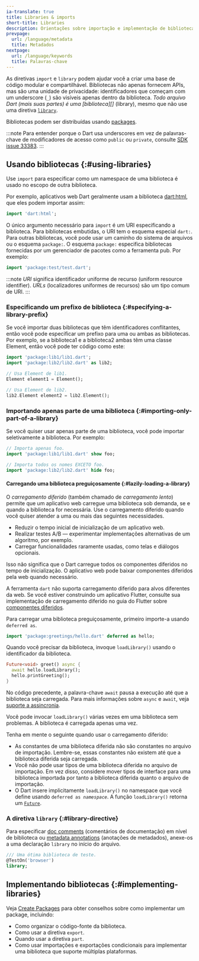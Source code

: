 ```yaml
---
ia-translate: true
title: Libraries & imports
short-title: Libraries
description: Orientações sobre importação e implementação de bibliotecas.
prevpage:
  url: /language/metadata
  title: Metadados
nextpage:
  url: /language/keywords
  title: Palavras-chave
---
```


As diretivas `import` e `library` podem ajudar você a criar uma base
de código modular e compartilhável. Bibliotecas não apenas fornecem APIs, mas
são uma unidade de privacidade: identificadores que começam com um underscore (`_`)
são visíveis apenas dentro da biblioteca. *Todo arquivo Dart (mais suas partes) é uma
[biblioteca][]* (library), mesmo que não use uma diretiva [`library`](#library-directive).

Bibliotecas podem ser distribuídas usando [packages](/tools/pub/packages).

:::note
Para entender porque o Dart usa underscores em vez de palavras-chave de modificadores de acesso
como `public` ou `private`, consulte
[SDK issue 33383]({{site.repo.dart.sdk}}/issues/33383).
:::

[library]: /tools/pub/glossary#library

## Usando bibliotecas {:#using-libraries}

Use `import` para especificar como um namespace de uma biblioteca é usado no
escopo de outra biblioteca.

Por exemplo, aplicativos web Dart geralmente usam a biblioteca [dart:html][],
que eles podem importar assim:

<?code-excerpt "misc/test/language_tour/browser_test.dart (dart-html-import)"?>
```dart
import 'dart:html';
```

O único argumento necessário para `import` é um URI especificando a
biblioteca.
Para bibliotecas embutidas, o URI tem o esquema especial `dart:`.
Para outras bibliotecas, você pode usar um caminho do sistema de arquivos ou o
esquema `package:`. O esquema `package:` especifica bibliotecas fornecidas por
um gerenciador de pacotes como a ferramenta pub. Por exemplo:

<?code-excerpt "misc/test/language_tour/browser_test.dart (package-import)"?>
```dart
import 'package:test/test.dart';
```

:::note
*URI* significa identificador uniforme de recurso (uniform resource identifier).
*URLs* (localizadores uniformes de recursos) são um tipo comum de URI.
:::

### Especificando um prefixo de biblioteca {:#specifying-a-library-prefix}

Se você importar duas bibliotecas que têm identificadores conflitantes, então você
pode especificar um prefixo para uma ou ambas as bibliotecas. Por exemplo, se a biblioteca1
e a biblioteca2 ambas têm uma classe Element, então você pode ter código como
este:

<?code-excerpt "misc/lib/language_tour/libraries/import_as.dart" replace="/(lib\d)\.dart/package:$1\/$&/g"?>
```dart
import 'package:lib1/lib1.dart';
import 'package:lib2/lib2.dart' as lib2;

// Usa Element de lib1.
Element element1 = Element();

// Usa Element de lib2.
lib2.Element element2 = lib2.Element();
```

### Importando apenas parte de uma biblioteca {:#importing-only-part-of-a-library}

Se você quiser usar apenas parte de uma biblioteca, você pode importar seletivamente
a biblioteca. Por exemplo:

<?code-excerpt "misc/lib/language_tour/libraries/show_hide.dart (imports)" replace="/(lib\d)\.dart/package:$1\/$&/g"?>
```dart
// Importa apenas foo.
import 'package:lib1/lib1.dart' show foo;

// Importa todos os nomes EXCETO foo.
import 'package:lib2/lib2.dart' hide foo;
```

#### Carregando uma biblioteca preguiçosamente {:#lazily-loading-a-library}

O *carregamento diferido* (também chamado de *carregamento lento*)
permite que um aplicativo web carregue uma biblioteca sob demanda,
se e quando a biblioteca for necessária.
Use o carregamento diferido quando você quiser atender a uma ou mais das seguintes necessidades.

* Reduzir o tempo inicial de inicialização de um aplicativo web.
* Realizar testes A/B — experimentar
  implementações alternativas de um algoritmo, por exemplo.
* Carregar funcionalidades raramente usadas, como telas e diálogos opcionais.

Isso não significa que o Dart carregue todos os componentes diferidos no tempo de inicialização.
O aplicativo web pode baixar componentes diferidos pela web quando necessário.

A ferramenta `dart` não suporta carregamento diferido para alvos diferentes da web.
Se você estiver construindo um aplicativo Flutter,
consulte sua implementação de carregamento diferido no guia do Flutter sobre
[componentes diferidos][flutter-deferred].

[flutter-deferred]: {{site.flutter-docs}}/perf/deferred-components

Para carregar uma biblioteca preguiçosamente, primeiro importe-a usando `deferred as`.

<?code-excerpt "misc/lib/language_tour/libraries/greeter.dart (import)" replace="/hello\.dart/package:greetings\/$&/g"?>
```dart
import 'package:greetings/hello.dart' deferred as hello;
```

Quando você precisar da biblioteca, invoque
`loadLibrary()` usando o identificador da biblioteca.

<?code-excerpt "misc/lib/language_tour/libraries/greeter.dart (load-library)"?>
```dart
Future<void> greet() async {
  await hello.loadLibrary();
  hello.printGreeting();
}
```

No código precedente,
a palavra-chave `await` pausa a execução até que a biblioteca seja carregada.
Para mais informações sobre `async` e `await`,
veja [suporte a assincronia](/language/async).

Você pode invocar `loadLibrary()` várias vezes em uma biblioteca sem problemas.
A biblioteca é carregada apenas uma vez.

Tenha em mente o seguinte quando usar o carregamento diferido:

* As constantes de uma biblioteca diferida não são constantes no arquivo de importação.
  Lembre-se, essas constantes não existem até que a biblioteca diferida seja carregada.
* Você não pode usar tipos de uma biblioteca diferida no arquivo de importação.
  Em vez disso, considere mover tipos de interface para uma biblioteca importada por
  tanto a biblioteca diferida quanto o arquivo de importação.
* O Dart insere implicitamente `loadLibrary()` no namespace que você define
  usando <code>deferred as <em>namespace</em></code>.
  A função `loadLibrary()` retorna
  um [`Future`](/libraries/dart-async#future).

### A diretiva `library` {:#library-directive}

Para especificar [doc comments][] (comentários de documentação) em nível de biblioteca ou [metadata annotations][] (anotações de metadados),
anexe-os a uma declaração `library` no início do arquivo.

<?code-excerpt "misc/lib/effective_dart/docs_good.dart (library-doc)"?>
```dart
/// Uma ótima biblioteca de teste.
@TestOn('browser')
library;
```

## Implementando bibliotecas {:#implementing-libraries}

Veja
[Create Packages](/tools/pub/create-packages)
para obter conselhos sobre como implementar um package, incluindo:

* Como organizar o código-fonte da biblioteca.
* Como usar a diretiva `export`.
* Quando usar a diretiva `part`.
* Como usar importações e exportações condicionais para implementar
  uma biblioteca que suporte múltiplas plataformas.

[dart:html]: {{site.dart-api}}/dart-html
[doc comments]: /effective-dart/documentation#consider-writing-a-library-level-doc-comment
[metadata annotations]: /language/metadata
